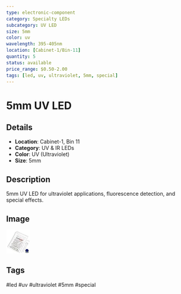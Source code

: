 ```yaml
---
type: electronic-component
category: Specialty LEDs
subcategory: UV LED
size: 5mm
color: uv
wavelength: 395-405nm
location: [Cabinet-1/Bin-11]
quantity: 5
status: available
price_range: $0.50-2.00
tags: [led, uv, ultraviolet, 5mm, special]
---
```


# 5mm UV LED

## Details

- **Location**: Cabinet-1, Bin 11
- **Category**: UV & IR LEDs
- **Color**: UV (Ultraviolet)
- **Size**: 5mm

## Description

5mm UV LED for ultraviolet applications, fluorescence detection, and special effects.

## Image

![5mm UV LED](../attachments/5mm-uv-led.jpg)

## Tags

#led #uv #ultraviolet #5mm #special
